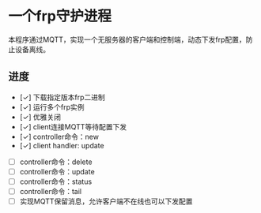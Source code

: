 # 一个frp守护进程
本程序通过MQTT，实现一个无服务器的客户端和控制端，动态下发frp配置，防止设备离线。

## 进度
- [✓] 下载指定版本frp二进制
- [✓] 运行多个frp实例
- [✓] 优雅关闭
- [✓] client连接MQTT等待配置下发
- [✓] controller命令：new
- [✓] client handler: update
- [ ] controller命令：delete
- [ ] controller命令：update
- [ ] controller命令：status
- [ ] controller命令：tail
- [ ] 实现MQTT保留消息，允许客户端不在线也可以下发配置
